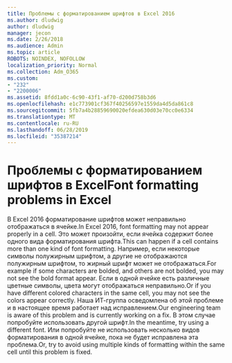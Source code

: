 ```yaml
---
title: Проблемы с форматированием шрифтов в Excel 2016
ms.author: dludwig
author: dludwig
manager: jecon
ms.date: 2/26/2018
ms.audience: Admin
ms.topic: article
ROBOTS: NOINDEX, NOFOLLOW
localization_priority: Normal
ms.collection: Adm_O365
ms.custom:
- "232"
- "2200006"
ms.assetid: 8fdd1a0c-6c90-43f1-af70-d200d758b3d6
ms.openlocfilehash: e1c773901cf367f40256597e1559da4d5da861c8
ms.sourcegitcommit: 5fb7a4b28859690020efdea630d03e70cc0e6334
ms.translationtype: MT
ms.contentlocale: ru-RU
ms.lasthandoff: 06/28/2019
ms.locfileid: "35387214"
---
```

# <a name="font-formatting-problems-in-excel"></a><span data-ttu-id="80626-102">Проблемы с форматированием шрифтов в Excel</span><span class="sxs-lookup"><span data-stu-id="80626-102">Font formatting problems in Excel</span></span>

<span data-ttu-id="80626-103">В Excel 2016 форматирование шрифтов может неправильно отображаться в ячейке.</span><span class="sxs-lookup"><span data-stu-id="80626-103">In Excel 2016, font formatting may not appear properly in a cell.</span></span> <span data-ttu-id="80626-104">Это может произойти, если ячейка содержит более одного вида форматирования шрифта.</span><span class="sxs-lookup"><span data-stu-id="80626-104">This can happen if a cell contains more than one kind of font formatting.</span></span> <span data-ttu-id="80626-105">Например, если некоторые символы полужирным шрифтом, а другие не отображаются полужирным шрифтом, то жирный шрифт может не отображаться.</span><span class="sxs-lookup"><span data-stu-id="80626-105">For example if some characters are bolded, and others are not bolded, you may not see the bold format appear.</span></span> <span data-ttu-id="80626-106">Если в одной ячейке есть различные цветные символы, цвета могут отображаться неправильно.</span><span class="sxs-lookup"><span data-stu-id="80626-106">Or if you have different colored characters in the same cell, you may not see the colors appear correctly.</span></span> <span data-ttu-id="80626-107">Наша ИТ-группа осведомлена об этой проблеме и в настоящее время работает над исправлением.</span><span class="sxs-lookup"><span data-stu-id="80626-107">Our engineering team is aware of this problem and is currently working on a fix.</span></span> <span data-ttu-id="80626-108">В этом случае попробуйте использовать другой шрифт.</span><span class="sxs-lookup"><span data-stu-id="80626-108">In the meantime, try using a different font.</span></span> <span data-ttu-id="80626-109">Или попробуйте не использовать несколько видов форматирования в одной ячейке, пока не будет исправлена эта проблема.</span><span class="sxs-lookup"><span data-stu-id="80626-109">Or, try to avoid using multiple kinds of formatting within the same cell until this problem is fixed.</span></span>
  